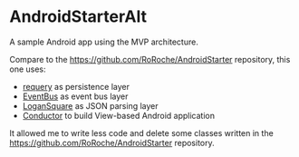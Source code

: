 # AndroidStarterAlt
A sample Android app using the MVP architecture.

Compare to the <https://github.com/RoRoche/AndroidStarter> repository, this one uses:

* [requery](https://github.com/requery/requery/) as persistence layer
* [EventBus](https://github.com/greenrobot/EventBus) as event bus layer
* [LoganSquare](https://github.com/bluelinelabs/LoganSquare) as JSON parsing layer
* [Conductor](https://github.com/bluelinelabs/Conductor) to build View-based Android application

It allowed me to write less code and delete some classes written in the <https://github.com/RoRoche/AndroidStarter> repository.
